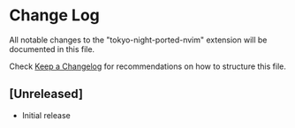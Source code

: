 # Change Log

All notable changes to the "tokyo-night-ported-nvim" extension will be documented in this file.

Check [Keep a Changelog](http://keepachangelog.com/) for recommendations on how to structure this file.

## [Unreleased]

- Initial release
